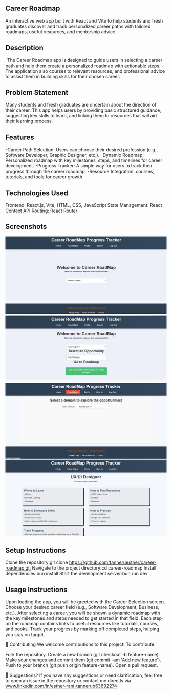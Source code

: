 ## Career Roadmap
An interactive web app built with React and Vite to help students and fresh graduates discover and track personalized career paths with tailored roadmaps, useful resources, and mentorship advice.

## Description
-The Career Roadmap app is designed to guide users in selecting a career path and help them create a personalized roadmap with actionable steps.
-The application  also  courses to relevant resources, and professional advice to assist them in building skills for their chosen career.

## Problem Statement
Many students and fresh graduates are uncertain about the direction of their career.
This app helps users by providing basic structured guidance, suggesting key skills to learn, and linking them to resources that will aid their learning process.

## Features
-Career Path Selection: Users can choose their desired profession (e.g., Software Developer, Graphic Designer, etc.).
-Dynamic Roadmap: Personalized roadmap with key milestones, steps, and timelines for career development.
-Progress Tracker: A simple way for users to track their progress through the career roadmap.
-Resource Integration: courses, tutorials, and tools for career growth.

## Technologies Used
Frontend: React.js, Vite, HTML, CSS, JavaScript
State Management: React Context API
Routing: React Router

## Screenshots

![Home](assets/home.jpg)
![Home](assets/home.display.jpg)
![roadmap](assets/image.png)
![roadmap](assets/roadmap.jpeg)

## Setup Instructions
Clone the repository:git clone https://github.com/tanneruesther/career-roadmap.git
Navigate to the project directory:cd career-roadmap
Install dependencies:bun install
Start the development server:bun run dev
## Usage Instructions
Upon loading the app, you will be greeted with the Career Selection screen. Choose your desired career field (e.g., Software Development, Business, etc.).
After selecting a career, you will be shown a dynamic roadmap with the key milestones and steps needed to get started in that field.
Each step on the roadmap contains links to useful resources like tutorials, courses, and books.
Track your progress by marking off completed steps, helping you stay on target.

🤝 Contributing
We welcome contributions to this project! To contribute:

Fork the repository.
Create a new branch (git checkout -b feature-name).
Make your changes and commit them (git commit -am 'Add new feature').
Push to your branch (git push origin feature-name).
Open a pull request.


💬 Suggestions?
If you have any suggestions or need clarification, feel free to open an issue in the repository or contact me directly via www.linkedin.com/in/esther-rani-tannerub63692274


